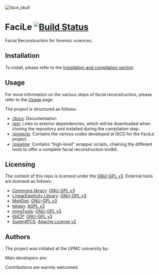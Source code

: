 ![face_skull](https://user-images.githubusercontent.com/11873158/29940265-f9aae006-8e8e-11e7-9a91-865e98dee937.png)

# FaciLe [![Build Status](https://travis-ci.org/ISCDtoolbox/Facile.svg?branch=master)](https://travis-ci.org/ISCDtoolbox/Facile)
Facial Reconstruction for forensic sciences.

## Installation
To install, please refer to the [Installation and compilation section](docs/INSTALL.md)

## Usage
For more information on the various steps of facial reconstruction, please refer to the [Usage](docs/USAGE.md) page.

The project is structured as follows:
* [/docs](docs/): Documentation
* [/ext](ext/): Links to exterior dependencies, which will be downloaded when cloning the repository and installed during the compilation step.
* [/projects](projects/): Contains the various codes developed at ISCD for the FaciLe project.
* [/pipeline](pipeline/): Contains "high-level" wrapper scripts, chaining the different tools to offer a complete facial reconstruction toolkit.



## Licensing
The content of this repo is licensed under the [GNU-GPL v3](docs/LICENSE.md).
External tools are licensed as follows:
* [Commons library](https://github.com/ISCDtoolbox/Commons): [GNU-GPL v3](https://www.gnu.org/licenses/gpl-3.0.fr.html)
* [LinearElasticity Library](https://github.com/ISCDtoolbox/LinearElasticity): [GNU-GPL v3](https://www.gnu.org/licenses/gpl-3.0.fr.html)
* [MshDist](https://github.com/ISCDtoolbox/Mshdist): [GNU-GPL v3](https://www.gnu.org/licenses/gpl-3.0.fr.html)
* [tetgen](https://github.com/ufz/tetgen): [AGPL v3](https://www.gnu.org/licenses/agpl-3.0.fr.html)
* [mmgTools](https://github.com/MmgTools/mmg): [GNU-GPL v3](https://www.gnu.org/licenses/gpl-3.0.fr.html)
* [libICP](https://github.com/symao/libicp): [GNU-GPL v3](https://www.gnu.org/licenses/gpl-3.0.fr.html)
* [Super4PCS](https://github.com/nmellado/Super4PCS): [Apache License v2](http://www.apache.org/licenses/LICENSE-2.0)

## Authors
The project was initiated at the UPMC university by:

Main developers are:

Contributions are warmly welcomed.
